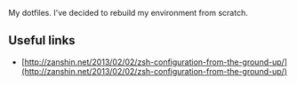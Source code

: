 My dotfiles. I've decided to rebuild my environment from scratch.

## Useful links

* [http://zanshin.net/2013/02/02/zsh-configuration-from-the-ground-up/](http://zanshin.net/2013/02/02/zsh-configuration-from-the-ground-up/)
